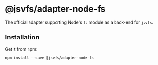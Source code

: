 # @jsvfs/adapter-node-fs

The official adapter supporting Node's `fs` module as a back-end for `jsvfs`.

## Installation

Get it from npm:
```shell
npm install --save @jsvfs/adapter-node-fs
```
